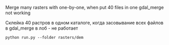Merge many rasters with one-by-one, when put 40 files in one gdal_merge not working


Склейка 40 растров в одном каталоге, когда засовывание всех файлов в gdal_merge в лоб - не работает

```
python run.py --folder rasters/dem
```
